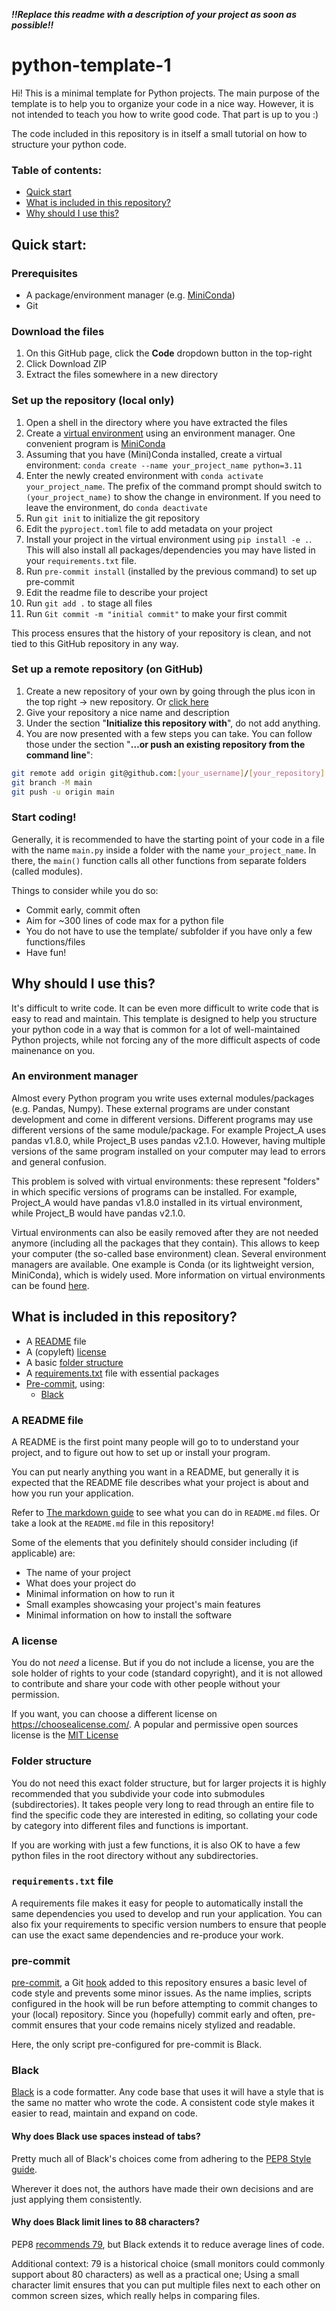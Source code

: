 ***!!Replace this readme with a description of your project as soon as possible!!***

# python-template-1
Hi! This is a minimal template for Python projects. 
The main purpose of the template is to help you to organize your code in a nice way. 
However, it is not intended to teach you how to write good code. 
That part is up to you :)

The code included in this repository is in itself a small tutorial on how to structure your python code.  


### Table of contents:

- [Quick start](#quick-start)
- [What is included in this repository?](#what-is-included-in-this-repository)
- [Why should I use this?](#why-should-i-use-this)

## Quick start:

### Prerequisites

- A package/environment manager (e.g. [MiniConda](https://docs.conda.io/en/latest/miniconda.html))
- Git

### Download the files

1. On this GitHub page, click the **Code** dropdown button in the top-right
2. Click Download ZIP
3. Extract the files somewhere in a new directory

### Set up the repository (local only)

1. Open a shell in the directory where you have extracted the files
2. Create a [virtual environment](#why-do-i-need-an-environment-manager) using an environment manager.
   One convenient program is [MiniConda](https://docs.conda.io/en/latest/miniconda.html)
3. Assuming that you have (Mini)Conda installed, create a virtual environment: `conda create --name your_project_name python=3.11`
4. Enter the newly created environment with `conda activate your_project_name`.
   The prefix of the command prompt should switch to `(your_project_name)` to show the change in environment.
   If you need to leave the environment, do `conda deactivate`
5. Run `git init` to initialize the git repository
6. Edit the `pyproject.toml` file to add metadata on your project
7. Install your project in the virtual environment using `pip install -e .`.
   This will also install all packages/dependencies you may have listed in your `requirements.txt` file.
8. Run `pre-commit install` (installed by the previous command) to set up pre-commit
9. Edit the readme file to describe your project
10. Run `git add .` to stage all files
11. Run `Git commit -m "initial commit"` to make your first commit

This process ensures that the history of your repository is clean, and not tied to this GitHub repository in any way.

### Set up a remote repository (on GitHub)

1. Create a new repository of your own by going through the plus icon in the top right -> new repository.
   Or [click here](https://github.com/new)
2. Give your repository a nice name and description
3. Under the section "**Initialize this repository with**", do not add anything.
4. You are now presented with a few steps you can take. You can follow those under the section "**…or push an existing repository from the command line**":
```bash
git remote add origin git@github.com:[your_username]/[your_repository].git
git branch -M main
git push -u origin main
```

### Start coding!

Generally, it is recommended to have the starting point of your code in a file with the name `main.py` inside a folder with the name `your_project_name`.
In there, the `main()` function calls all other functions from separate folders (called modules).

Things to consider while you do so:
- Commit early, commit often
- Aim for ~300 lines of code max for a python file
- You do not have to use the template/ subfolder if you have only a few functions/files
- Have fun!


## Why should I use this?

It's difficult to write code. 
It can be even more difficult to write code that is easy to read and maintain. 
This template is designed to help you structure your python code in a way that is common for a lot of well-maintained Python projects, while not forcing any of the more difficult aspects of code mainenance on you. 

### An environment manager

Almost every Python program you write uses external modules/packages (e.g. Pandas, Numpy). 
These external programs are under constant development and come in different versions. 
Different programs may use different versions of the same module/package. 
For example Project_A uses pandas v1.8.0, while Project_B uses pandas v2.1.0. 
However, having multiple versions of the same program installed on your computer may lead to errors and general confusion.

This problem is solved with virtual environments: these represent "folders" in which specific versions of programs can be installed. 
For example, Project_A would have pandas v1.8.0 installed in its virtual environment, while Project_B would have pandas v2.1.0.

Virtual environments can also be easily removed after they are not needed anymore (including all the packages that they contain). 
This allows to keep your computer (the so-called base environment) clean.
Several environment managers are available. 
One example is Conda (or its lightweight version, MiniConda), which is widely used. 
More information on virtual environments can be found [here](https://realpython.com/python-virtual-environments-a-primer/).


## What is included in this repository?

- A [README](#a-readme-file) file
- A (copyleft) [license](#a-license)
- A basic [folder structure](#folder-structure)
- A [requirements.txt](#requirementstxt-file) file with essential packages
- [Pre-commit](#pre-commit), using:
  - [Black](#black)

### A README file

A README is the first point many people will go to to understand your project, and to figure out how to set up or install your program.

You can put nearly anything you want in a README, but generally it is expected that the README file describes what your project is about and how you run your application.

Refer to [The markdown guide](https://www.markdownguide.org/basic-syntax) to see what you can do in `README.md` files. 
Or take a look at the `README.md` file in this repository!

Some of the elements that you definitely should consider including (if applicable) are:

- The name of your project
- What does your project do
- Minimal information on how to run it
- Small examples showcasing your project's main features
- Minimal information on how to install the software

### A license

You do not *need* a license. 
But if you do not include a license, you are the sole holder of rights to your code (standard copyright), and it is not allowed to contribute and share your code with other people without your permission.

If you want, you can choose a different license on https://choosealicense.com/. 
A popular and permissive open sources license is the [MIT License](https://opensource.org/license/mit/)

### Folder structure

You do not need this exact folder structure, but for larger projects it is highly recommended that you subdivide your code into submodules (subdirectories). 
It takes people very long to read through an entire file to find the specific code they are interested in editing, so collating your code by category into different files and functions is important.

If you are working with just a few functions, it is also OK to have a few python files in the root directory without any subdirectories.

### `requirements.txt` file

A requirements file makes it easy for people to automatically install the same dependencies you used to develop and run your application. 
You can also fix your requirements to specific version numbers to ensure that people can use the exact same dependencies and re-produce your work.

### pre-commit

[pre-commit](https://pre-commit.com/), a Git [hook](https://git-scm.com/book/en/v2/Customizing-Git-Git-Hooks) added to this repository ensures a basic level of code style and prevents some minor issues. 
As the name implies, scripts configured in the hook will be run before attempting to commit changes to your (local) repository.
Since you (hopefully) commit early and often, pre-commit ensures that your code remains nicely stylized and readable.

Here, the only script pre-configured for pre-commit is Black.

### Black

[Black](https://github.com/psf/black) is a code formatter. 
Any code base that uses it will have a style that is the same no matter who wrote the code. 
A consistent code style makes it easier to read, maintain and expand on code.

#### Why does Black use spaces instead of tabs?

Pretty much all of Black's choices come from adhering to the [PEP8 Style guide](https://peps.python.org/pep-0008/).

Wherever it does not, the authors have made their own decisions and are just applying them consistently.

#### Why does Black limit lines to 88 characters?

PEP8 [recommends 79](https://peps.python.org/pep-0008/#maximum-line-length), but Black extends it to reduce average lines of code.

Additional context: 79 is a historical choice (small monitors could commonly support about 80 characters) as well as a practical one; Using a small character limit ensures that you can put multiple files next to each other on common screen sizes, which really helps in comparing files.


